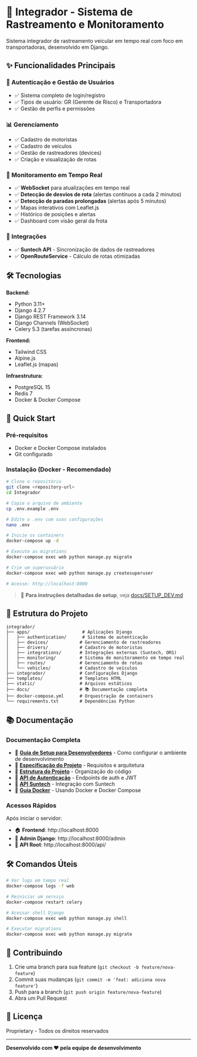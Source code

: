 # 🚛 Integrador - Sistema de Rastreamento e Monitoramento

Sistema integrador de rastreamento veicular em tempo real com foco em transportadoras, desenvolvido em Django.

## ✨ Funcionalidades Principais

### 🔐 Autenticação e Gestão de Usuários

- ✅ Sistema completo de login/registro
- ✅ Tipos de usuário: GR (Gerente de Risco) e Transportadora
- ✅ Gestão de perfis e permissões

### 📊 Gerenciamento

- ✅ Cadastro de motoristas
- ✅ Cadastro de veículos
- ✅ Gestão de rastreadores (devices)
- ✅ Criação e visualização de rotas

### 🎯 Monitoramento em Tempo Real

- ✅ **WebSocket** para atualizações em tempo real
- ✅ **Detecção de desvios de rota** (alertas contínuos a cada 2 minutos)
- ✅ **Detecção de paradas prolongadas** (alertas após 5 minutos)
- ✅ Mapas interativos com Leaflet.js
- ✅ Histórico de posições e alertas
- ✅ Dashboard com visão geral da frota

### 🔗 Integrações

- ✅ **Suntech API** - Sincronização de dados de rastreadores
- ✅ **OpenRouteService** - Cálculo de rotas otimizadas

## 🛠️ Tecnologias

**Backend:**

- Python 3.11+
- Django 4.2.7
- Django REST Framework 3.14
- Django Channels (WebSocket)
- Celery 5.3 (tarefas assíncronas)

**Frontend:**

- Tailwind CSS
- Alpine.js
- Leaflet.js (mapas)

**Infraestrutura:**

- PostgreSQL 15
- Redis 7
- Docker & Docker Compose

## 🚀 Quick Start

### Pré-requisitos

- Docker e Docker Compose instalados
- Git configurado

### Instalação (Docker - Recomendado)

```bash
# Clone o repositório
git clone <repository-url>
cd Integrador

# Copie o arquivo de ambiente
cp .env.example .env

# Edite o .env com suas configurações
nano .env

# Inicie os containers
docker-compose up -d

# Execute as migrations
docker-compose exec web python manage.py migrate

# Crie um superusuário
docker-compose exec web python manage.py createsuperuser

# Acesse: http://localhost:8000
```

> 📖 **Para instruções detalhadas de setup**, veja [docs/SETUP_DEV.md](docs/SETUP_DEV.md)

## 📁 Estrutura do Projeto

```
integrador/
├── apps/                    # Aplicações Django
│   ├── authentication/      # Sistema de autenticação
│   ├── devices/            # Gerenciamento de rastreadores
│   ├── drivers/            # Cadastro de motoristas
│   ├── integrations/       # Integrações externas (Suntech, ORS)
│   ├── monitoring/         # Sistema de monitoramento em tempo real
│   ├── routes/             # Gerenciamento de rotas
│   └── vehicles/           # Cadastro de veículos
├── integrador/             # Configurações Django
├── templates/              # Templates HTML
├── static/                 # Arquivos estáticos
├── docs/                   # 📚 Documentação completa
├── docker-compose.yml      # Orquestração de containers
└── requirements.txt        # Dependências Python
```

## 📚 Documentação

### Documentação Completa

- 📘 [**Guia de Setup para Desenvolvedores**](docs/SETUP_DEV.md) - Como configurar o ambiente de desenvolvimento
- 📗 [**Especificação do Projeto**](docs/PROJECT_SPEC.md) - Requisitos e arquitetura
- 📙 [**Estrutura do Projeto**](docs/STRUCTURE.md) - Organização do código
- 📕 [**API de Autenticação**](docs/API_AUTH.md) - Endpoints de auth e JWT
- 📔 [**API Suntech**](docs/SUNTECH_API.md) - Integração com Suntech
- 🐳 [**Guia Docker**](docs/GUIA_DOCKER.md) - Usando Docker e Docker Compose

### Acessos Rápidos

Após iniciar o servidor:

- 🏠 **Frontend**: http://localhost:8000
- 🔧 **Admin Django**: http://localhost:8000/admin
- 🚀 **API Root**: http://localhost:8000/api/

## 🛠️ Comandos Úteis

```bash
# Ver logs em tempo real
docker-compose logs -f web

# Reiniciar um serviço
docker-compose restart celery

# Acessar shell Django
docker-compose exec web python manage.py shell

# Executar migrations
docker-compose exec web python manage.py migrate
```

## 🤝 Contribuindo

1. Crie uma branch para sua feature (`git checkout -b feature/nova-feature`)
2. Commit suas mudanças (`git commit -m 'feat: adiciona nova feature'`)
3. Push para a branch (`git push origin feature/nova-feature`)
4. Abra um Pull Request

## 📝 Licença

Proprietary - Todos os direitos reservados

---

**Desenvolvido com ❤️ pela equipe de desenvolvimento**
